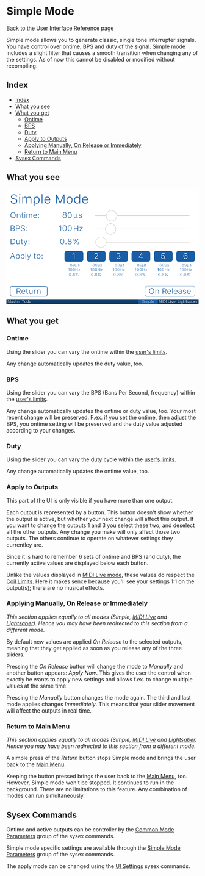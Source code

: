 # Simple Mode

[Back to the User Interface Reference page](README.md#readme)

Simple mode allows you to generate classic, single tone interrupter signals. You have control over ontime, BPS and duty of the signal. Simple mode includes a slight filter that causes a smooth transition when changing any of the settings. As of now this cannot be disabled or modified without recompiling.

## Index
* [Index](#index)
* [What you see](#what-you-see)
* [What you get](#what-you-get)
	* [Ontime](#ontime)
	* [BPS](#bps)
	* [Duty](#duty)
	* [Apply to Outputs](#apply-to-outputs)
	* [Applying Manually, On Release or Immediately](#applying-manually-on-release-or-immediately)
	* [Return to Main Menu](#return-to-main-menu)
* [Sysex Commands](#sysex-commands)

## What you see

![Simple Mode](/Documentation/Pictures/UI/Simple.png)

## What you get

### Ontime

Using the slider you can vary the ontime within the [user's limits](Users.md#readme). 

Any change automatically updates the duty value, too.

### BPS

Using the slider you can vary the BPS (Bans Per Second, frequency) within the [user's limits](Users.md#readme).

Any change automatically updates the ontime or duty value, too. Your most recent change will be preserved. F.ex. if you set the ontime, then adjust the BPS, you ontime setting will be preserved and the duty value adjusted according to your changes. 

### Duty

Using the slider you can vary the duty cycle within the [user's limits](Users.md#readme).

Any change automatically updates the ontime value, too.

### Apply to Outputs

This part of the UI is only visible if you have more than one output. 

Each output is represented by a button. This button doesn't show whether the output is active, but whether your next change will affect this output. If you want to change the outputs 1 and 3 you select these two, and deselect all the other outputs. Any change you make will only affect those two outputs. The others continue to operate on whatever settings they currentley are.

Since it is hard to remember 6 sets of ontime and BPS (and duty), the currently active values are displayed below each button. 

Unlike the values displayed in [MIDI Live mode](MIDI%20Live.md#apply-to-outputs-and-midi-coil-settings), these values do respect the [Coil Limits](Coil%20Limits.md#readme). Here it makes sence because you'll see your settings 1:1 on the output(s); there are no musical effects. 

### Applying Manually, On Release or Immediately

*This section applies equally to all modes (Simple, [MIDI Live](MIDI%20Live.md#readme) and [Lightsaber](Lightsaber.md#readme)). Hence you may have been redirected to this section from a different mode.*

By default new values are applied *On Release* to the selected outputs, meaning that they get applied as soon as you release any of the three sliders. 

Pressing the *On Release* button will change the mode to *Manually* and another button appears: *Apply Now*. This gives the user the control when exactly he wants to apply new settings and allows f.ex. to change multiple values at the same time. 

Pressing the *Manually* button changes the mode again. The third and last mode applies changes *Immediately*. This means that your slider movement will affect the outputs in real time. 

### Return to Main Menu

*This section applies equally to all modes (Simple, [MIDI Live](MIDI%20Live.md#readme) and [Lightsaber](Lightsaber.md#readme). Hence you may have been redirected to this section from a different mode.*

A simple press of the *Return* button stops Simple mode and brings the user back to the [Main Menu](Menu.md#readme). 

Keeping the button pressed brings the user back to the [Main Menu](Menu.md#readme), too. However, Simple mode won't be stopped. It continues to run in the background. There are no limitations to this feature. Any combination of modes can run simultaneously.

## Sysex Commands

Ontime and active outputs can be controller by the [Common Mode Parameters](/Documentation/Wiki/Custom%20MIDI%20Commands.md#0x20-0x3f-common-mode-parameters) group of the sysex commands. 

Simple mode specific settings are available through the [Simple Mode Parameters](/Documentation/Wiki/Custom%20MIDI%20Commands.md#0x40-0x5f-simple-mode-parameters) group of the sysex commands.

The apply mode can be changed using the [UI Settings](/Documentation/Wiki/Custom%20MIDI%20Commands.md#0x220-0x23f-ui-settings) sysex commands.
